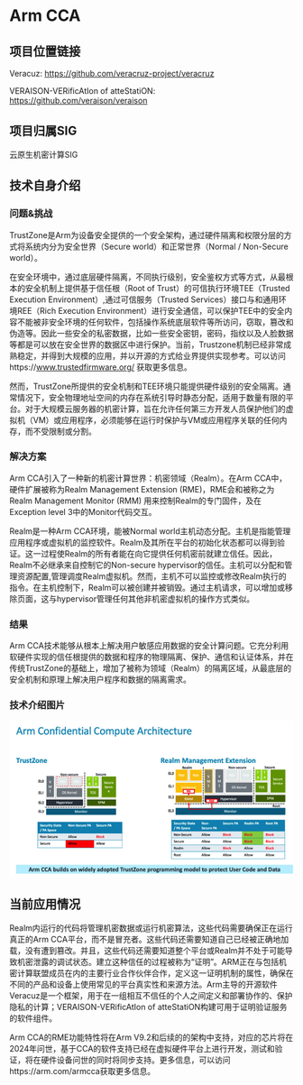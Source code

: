 # Arm CCA

## 项目位置链接

Veracuz: https://github.com/veracruz-project/veracruz

VERAISON-VERificAtIon of atteStatiON: https://github.com/veraison/veraison

## 项目归属SIG

云原生机密计算SIG

## 技术自身介绍

### 问题&挑战

TrustZone是Arm为设备安全提供的一个安全架构，通过硬件隔离和权限分层的方式将系统内分为安全世界（Secure world）和正常世界（Normal / Non-Secure world）。

在安全环境中，通过底层硬件隔离，不同执行级别，安全鉴权方式等方式，从最根本的安全机制上提供基于信任根（Root of Trust）的可信执行环境TEE（Trusted Execution Environment）,通过可信服务（Trusted Services）接口与和通用环境REE（Rich Execution Environment）进行安全通信，可以保护TEE中的安全内容不能被非安全环境的任何软件，包括操作系统底层软件等所访问，窃取，篡改和伪造等。因此一些安全的私密数据，比如一些安全密钥，密码，指纹以及人脸数据等都是可以放在安全世界的数据区中进行保护。当前，Trustzone机制已经非常成熟稳定，并得到大规模的应用，并以开源的方式给业界提供实现参考。可以访问https://www.trustedfirmware.org/ 获取更多信息。

然而，TrustZone所提供的安全机制和TEE环境只能提供硬件级别的安全隔离。通常情况下，安全物理地址空间的内存在系统引导时静态分配，适用于数量有限的平台。对于大规模云服务器的机密计算，旨在允许任何第三方开发人员保护他们的虚拟机（VM）或应用程序，必须能够在运行时保护与VM或应用程序关联的任何内存，而不受限制或分割。

### 解决方案

Arm CCA引入了一种新的机密计算世界：机密领域（Realm）。在Arm CCA中，硬件扩展被称为Realm Management Extension (RME)，RME会和被称之为Realm Management Monitor (RMM) 用来控制Realm的专门固件，及在Exception level 3中的Monitor代码交互。

Realm是一种Arm CCA环境，能被Normal world主机动态分配。主机是指能管理应用程序或虚拟机的监控软件。Realm及其所在平台的初始化状态都可以得到验证。这一过程使Realm的所有者能在向它提供任何机密前就建立信任。因此，Realm不必继承来自控制它的Non-secure hypervisor的信任。主机可以分配和管理资源配置,管理调度Realm虚拟机。然而，主机不可以监控或修改Realm执行的指令。在主机控制下，Realm可以被创建并被销毁。通过主机请求，可以增加或移除页面，这与hypervisor管理任何其他非机密虚拟机的操作方式类似。

### 结果

Arm CCA技术能够从根本上解决用户敏感应用数据的安全计算问题。它充分利用软硬件实现的信任根提供的数据和程序的物理隔离、保护、通信和认证体系，并在传统TrustZone的基础上，增加了被称为领域（Realm）的隔离区域，从最底层的安全机制和原理上解决用户程序和数据的隔离需求。

### 技术介绍图片

![image.png](materials/imgs/arm_cca.png)

## 当前应用情况

Realm内运行的代码将管理机密数据或运行机密算法，这些代码需要确保正在运行真正的Arm CCA平台，而不是冒充者。这些代码还需要知道自己已经被正确地加载，没有遭到篡改。并且，这些代码还需要知道整个平台或Realm并不处于可能导致机密泄露的调试状态。建立这种信任的过程被称为“证明”。ARM正在与包括机密计算联盟成员在内的主要行业合作伙伴合作，定义这一证明机制的属性，确保在不同的产品和设备上使用常见的平台真实性和来源方法。Arm主导的开源软件Veracuz是一个框架，用于在一组相互不信任的个人之间定义和部署协作的、保护隐私的计算；VERAISON-VERificAtIon of atteStatiON构建可用于证明验证服务的软件组件。

Arm CCA的RME功能特性将在Arm V9.2和后续的的架构中支持，对应的芯片将在2024年问世，基于CCA的软件支持已经在虚拟硬件平台上进行开发，测试和验证，将在硬件设备问世的同时将同步支持。更多信息，可以访问https://arm.com/armcca获取更多信息。
